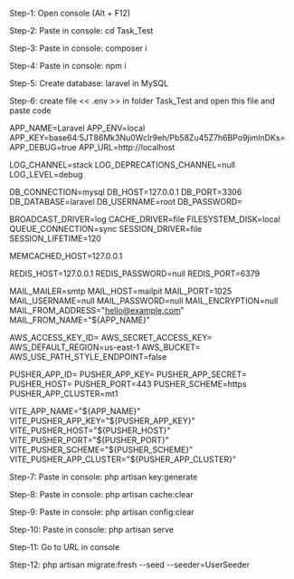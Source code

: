 Step-1:
Open console (Alt + F12)

Step-2:
Paste in console: cd Task_Test

Step-3:
Paste in console: composer i

Step-4:
Paste in console: npm i


Step-5:
Create database: laravel in MySQL

Step-6:
create file << .env >> in folder Task_Test and open this file and  paste code

APP_NAME=Laravel
APP_ENV=local
APP_KEY=base64:5JT86Mk3Nu0WcIr9eh/Pb58Zu45Z7h6BPo9jimlnDKs=
APP_DEBUG=true
APP_URL=http://localhost

LOG_CHANNEL=stack
LOG_DEPRECATIONS_CHANNEL=null
LOG_LEVEL=debug

DB_CONNECTION=mysql
DB_HOST=127.0.0.1
DB_PORT=3306
DB_DATABASE=laravel
DB_USERNAME=root
DB_PASSWORD=

BROADCAST_DRIVER=log
CACHE_DRIVER=file
FILESYSTEM_DISK=local
QUEUE_CONNECTION=sync
SESSION_DRIVER=file
SESSION_LIFETIME=120

MEMCACHED_HOST=127.0.0.1

REDIS_HOST=127.0.0.1
REDIS_PASSWORD=null
REDIS_PORT=6379

MAIL_MAILER=smtp
MAIL_HOST=mailpit
MAIL_PORT=1025
MAIL_USERNAME=null
MAIL_PASSWORD=null
MAIL_ENCRYPTION=null
MAIL_FROM_ADDRESS="hello@example.com"
MAIL_FROM_NAME="${APP_NAME}"

AWS_ACCESS_KEY_ID=
AWS_SECRET_ACCESS_KEY=
AWS_DEFAULT_REGION=us-east-1
AWS_BUCKET=
AWS_USE_PATH_STYLE_ENDPOINT=false

PUSHER_APP_ID=
PUSHER_APP_KEY=
PUSHER_APP_SECRET=
PUSHER_HOST=
PUSHER_PORT=443
PUSHER_SCHEME=https
PUSHER_APP_CLUSTER=mt1

VITE_APP_NAME="${APP_NAME}"
VITE_PUSHER_APP_KEY="${PUSHER_APP_KEY}"
VITE_PUSHER_HOST="${PUSHER_HOST}"
VITE_PUSHER_PORT="${PUSHER_PORT}"
VITE_PUSHER_SCHEME="${PUSHER_SCHEME}"
VITE_PUSHER_APP_CLUSTER="${PUSHER_APP_CLUSTER}"

Step-7:
Paste in console: php artisan key:generate

Step-8:
Paste in console: php artisan cache:clear

Step-9:
Paste in console: php artisan config:clear

Step-10:
Paste in console: php artisan serve

Step-11:
Go to URL in console


Step-12:
php artisan migrate:fresh --seed --seeder=UserSeeder








